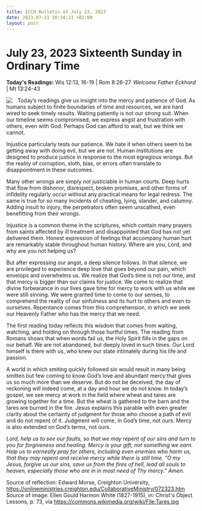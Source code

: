 ```yaml
---
title: ICCH Bulletin of July 23, 2023
date: 2023-07-21 10:34:21 +02:00
layout: post
---
```


# July 23, 2023 Sixteenth Sunday in Ordinary Time
<span style="float: right"><em>Welcome Father Eckhard</em></span>
**Today's Readings:** Wis 12:13, 16-19 | Rom 8:26-27 | Mt 13:24-43


<img style="float: left; margin-right: 1em;" src="https://upload.wikimedia.org/wikipedia/commons/c/c0/Tares.jpg">

Today’s readings give us insight into the mercy and patience of God. As humans subject to finite boundaries of time and resources, we are hard wired to seek timely results. Waiting patiently is not our strong suit. When our timeline seems compromised, we express angst and frustration with others, even with God. Perhaps God can afford to wait, but we think we cannot.

Injustice particularly tests our patience. We hate it when others seem to be getting away with doing evil, but we are not. Human institutions are designed to produce justice in response to the most egregious wrongs. But the reality of corruption, sloth, bias, or errors often translate to disappointment in these outcomes.   

Many other wrongs are simply not justiciable in human courts. Deep hurts that flow from dishonor, disrespect, broken promises, and other forms of infidelity regularly occur without any practical means for legal redress. The same is true for so many incidents of cheating, lying, slander, and calumny. Adding insult to injury, the perpetrators often seem unscathed, even benefitting from their wrongs. 

Injustice is a common theme in the scriptures, which contain many prayers from saints affected by ill treatment and disappointed that God has not yet delivered them. Honest expression of feelings that accompany human hurt are remarkably stable throughout human history. Where are you, Lord, and why are you not helping us?

But after expressing our angst, a deep silence follows. In that silence, we are privileged to experience deep love that goes beyond our pain, which envelops and overwhelms us. We realize that God’s time is not our time, and that mercy is bigger than our claims for justice. We come to realize that divine forbearance in our lives gave time for mercy to work with us while we were still sinning. We were granted time to come to our senses, to comprehend the reality of our sinfulness and its hurt to others and even to ourselves. Repentance comes from this comprehension, in which we seek our Heavenly Father who has the mercy that we need.

The first reading today reflects this wisdom that comes from waiting, watching, and holding on through those hurtful times. The reading from Romans shows that when words fail us, the Holy Spirit fills in the gaps on our behalf. We are not abandoned, but deeply loved in such times. Our Lord himself is there with us, who knew our state intimately during his life and passion.  

A world in which smiting quickly followed sin would result in many being smitten but few coming to know God’s love and abundant mercy that gives us so much more than we deserve. But do not be deceived, the day of reckoning will indeed come, at a day and hour we do not know. In today’s gospel, we see mercy at work in the field where wheat and tares are growing together for a time. But the wheat is gathered to the barn and the tares are burned in the fire. Jesus explains this parable with even greater clarity about the certainty of judgment for those who choose a path of evil and do not repent of it. Judgment will come, in God’s time, not ours. Mercy is also extended on God’s terms, not ours. 

*Lord, help us to see our faults, so that we may repent of our sins and turn to you for forgiveness and healing. Mercy is your gift, not something we earn. Help us to earnestly pray for others, including even enemies who harm us, that they may repent and receive mercy while there is still time. “O my Jesus, forgive us our sins, save us from the fires of hell, lead all souls to heaven, especially those who are in in most need of Thy mercy.” Amen.*

Source of reflection: Edward Morse, Creighton University, https://onlineministries.creighton.edu/CollaborativeMinistry/072323.htm
Source of image: Ellen Gould Harmon White (1827-1915), in: Christ's Object Lessons, p. 73, via https://commons.wikimedia.org/wiki/File:Tares.jpg 




